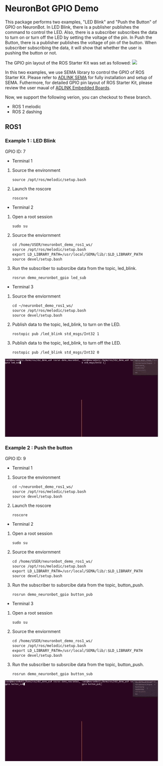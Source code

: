 # NeuronBot GPIO Demo
This package performs two examples, "LED Blink" and "Push the Button" of GPIO on NeuronBot. In LED Blink, there is a publisher publishes the command to control the LED. Also, there is a subscriber subscribes the data to turn on or turn off the LED by setting the voltage of the pin. In Push the Button, there is a publisher publishes the voltage of pin of the button. When subscriber subscribing the data, it will show that whether the user is pushing the button or not.



The GPIO pin layout of the ROS Starter Kit was set as followed:
![](readme_resource/feature_connector.gif)



In this two examples, we use SEMA library to control the GPIO of ROS Starter Kit. Please refer to [ADLINK SEMA](https://www.adlinktech.com/Products/Industrial_IoT_and_Cloud_solutions/SEMA_Smart_Embedded_Management_Agent/SEMA?lang=en) for fully installation and setup of SEMA. Futhermore, for detailed GPIO pin layout of ROS Starter Kit, please review the user maual of [ADLINK Embedded Boards](https://www.adlinktech.com/Products/Industrial_Motherboards_SBCs/Mini-ITXEmbeddedBoards/AmITX-SL-G?lang=en). 



Now, we support the following verion, you can checkout to these branch.
- ROS 1 melodic
- ROS 2 dashing



## ROS1
### Example 1 : LED Blink
GPIO ID: 7

* Terminal 1
1. Source the environment
    ```
    source /opt/ros/melodic/setup.bash
    ```
2. Launch the roscore
    ```
    roscore
    ```

* Terminal 2
1. Open a root session
    ```
    sudo su
    ```
2. Source the enviornment
    ```
    cd /home/USER/neuronbot_demo_ros1_ws/
    source /opt/ros/melodic/setup.bash
    export LD_LIBRARY_PATH=/usr/local/SEMA/lib/:$LD_LIBRARY_PATH
    source devel/setup.bash
    ```
3. Run the subscriber to subsrcibe data from the topic, led_blink.
    ```
    rosrun demo_neuronbot_gpio led_sub
    ```

* Terminal 3
1. Source the enviornment
    ```
    cd ~/neuronbot_demo_ros1_ws/
    source /opt/ros/melodic/setup.bash
    source devel/setup.bash
    ```
2. Publish data to the topic, led_blink, to turn on the LED.
    ```
    rostopic pub /led_blink std_msgs/Int32 1
    ```
3. Publish data to the topic, led_blink, to turn off the LED.
    ```
    rostopic pub /led_blink std_msgs/Int32 0
    ```
![](readme_resource/led_ros1.gif)

### Example 2 :  Push the button
GPIO ID: 9

* Terminal 1
1. Source the environment
    ```
    cd ~/neuronbot_demo_ros1_ws/
    source /opt/ros/melodic/setup.bash
    source devel/setup.bash
    ```
2. Launch the roscore
    ```
    roscore
    ```

* Terminal 2
1. Open a root session
    ```
    sudo su
    ```
2. Source the enviornment
    ```
    cd /home/USER/neuronbot_demo_ros1_ws/
    source /opt/ros/melodic/setup.bash
    export LD_LIBRARY_PATH=/usr/local/SEMA/lib/:$LD_LIBRARY_PATH
    source devel/setup.bash
    ```
3. Run the subscriber to subsrcibe data from the topic, button_push.
    ```
    rosrun demo_neuronbot_gpio button_pub
    ```

* Terminal 3
1. Open a root session
    ```
    sudo su
    ```
2. Source the enviornment
    ```
    cd /home/USER/neuronbot_demo_ros1_ws/
    source /opt/ros/melodic/setup.bash
    export LD_LIBRARY_PATH=/usr/local/SEMA/lib/:$LD_LIBRARY_PATH
    source devel/setup.bash
    ```
3. Run the subscriber to subsrcibe data from the topic, button_push.
    ```
    rosrun demo_neuronbot_gpio button_sub
    ```
![](readme_resource/button_ros1.gif)

